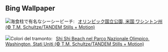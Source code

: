## Bing Wallpaper
![](https://www.bing.com/th?id=OHR.ShiShiBeach_JA-JP1245886715_UHD.jpg&w=1000)海食柱で有名なシーシービーチ:&nbsp;&ensp;[オリンピック国立公園, 米国 ワシントン州 (© T.M. Schultze/TANDEM Stills + Motion)](https://www.bing.com/th?id=OHR.ShiShiBeach_JA-JP1245886715_UHD.jpg)
<br><br/>
![](https://www.bing.com/th?id=OHR.ShiShiBeach_IT-IT3649802386_UHD.jpg&w=1000)Colori del tramonto:&nbsp;&ensp;[Shi Shi Beach nel Parco Nazionale Olimpico, Washington, Stati Uniti (© T.M. Schultze/TANDEM Stills + Motion)](https://www.bing.com/th?id=OHR.ShiShiBeach_IT-IT3649802386_UHD.jpg)
<br><br/>
